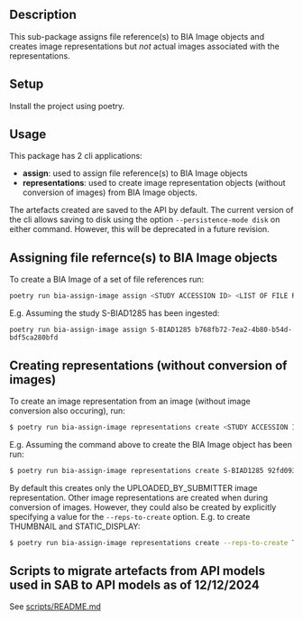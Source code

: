 ## Description
This sub-package assigns file reference(s) to BIA Image objects and creates image representations but *not* actual images associated with the representations.

## Setup

Install the project using poetry.

## Usage
This package has 2 cli applications:
 * **assign**: used to assign file reference(s) to BIA Image objects
 * **representations**: used to create image representation objects (without conversion of images) from BIA Image objects.

The artefacts created are saved to the API by default. The current version of the cli allows saving
to disk using the option `--persistence-mode disk` on either command. However, this will be deprecated in
a future revision.
## Assigning file refernce(s) to BIA Image objects
To create a BIA Image of a set of file references run:
``` sh
poetry run bia-assign-image assign <STUDY ACCESSION ID> <LIST OF FILE REFERENCE UUIDS>
```
E.g. Assuming the study S-BIAD1285 has been ingested:
```
poetry run bia-assign-image assign S-BIAD1285 b768fb72-7ea2-4b80-b54d-bdf5ca280bfd
```

## Creating representations (without conversion of images)
To create an image representation from an image (without image conversion also occuring), run:
``` sh
$ poetry run bia-assign-image representations create <STUDY ACCESSION ID> <IMAGE UUID>
```
E.g. Assuming the command above to create the BIA Image object has been run:
```sh
$ poetry run bia-assign-image representations create S-BIAD1285 92fd093d-c8d2-4d89-ba28-9a9891cec73f
```

By default this creates only the UPLOADED_BY_SUBMITTER image representation. Other image representations are
created when during conversion of images. However, they could also be created by explicitly specifying a
value for the `--reps-to-create` option. E.g. to create THUMBNAIL and STATIC_DISPLAY:
```sh
$ poetry run bia-assign-image representations create --reps-to-create THUMBNAIL --reps-to-create STATIC_DISPLAY S-BIAD1285 92fd093d-c8d2-4d89-ba28-9a9891cec73f
```

## Scripts to migrate artefacts from API models used in SAB to API models as of 12/12/2024

See [scripts/README.md](scripts/README.md)
